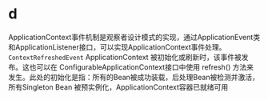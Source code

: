 # d
ApplicationContext事件机制是观察者设计模式的实现，通过ApplicationEvent类和ApplicationListener接口，可以实现ApplicationContext事件处理。
`ContextRefreshedEvent` ApplicationContext 被初始化或刷新时，该事件被发布。这也可以在 ConfigurableApplicationContext接口中使用 refresh() 方法来发生。此处的初始化是指：所有的Bean被成功装载，后处理Bean被检测并激活，所有Singleton Bean 被预实例化，ApplicationContext容器已就绪可用
